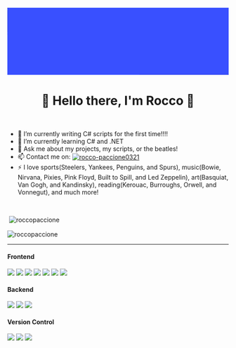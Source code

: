 ![Header](rocco_paccione_banner.gif)
<h1 align="center"> 🌚 Hello there, I'm Rocco 🌝</h1>
<br>

- 🔭 I’m currently writing C# scripts for the first time!!!!
- 🌱 I’m currently learning C# and .NET
- 💬 Ask me about my projects, my scripts, or the beatles!
- 📫 Contact me on: <a href="https://linkedin.com/in/rocco-paccione0321" target="blank"><img align="center" src="https://cdn.jsdelivr.net/npm/simple-icons@3.0.1/icons/linkedin.svg" alt="rocco-paccione0321" height="20" width="30" /></a>
- ⚡ I love sports(Steelers, Yankees, Penguins, and Spurs), music(Bowie, Nirvana, Pixies, Pink Floyd, Built to Spill, and Led Zeppelin), art(Basquiat, Van Gogh, and Kandinsky), reading(Kerouac, Burroughs, Orwell, and Vonnegut), and much more!

<br>
<p>&nbsp;<img align="center" src="https://github-readme-stats.vercel.app/api?username=roccopaccione&theme=onedark&show_icons=true&locale=en" alt="roccopaccione" /></p>
<p><img align="center" src="https://github-readme-stats.vercel.app/api/top-langs?username=roccopaccione&theme=onedark&show_icons=true&locale=en&layout=compact" alt="roccopaccione"/></p>

---
#### Frontend
<p float="left">
  <img src="https://img.shields.io/badge/javascript%20-%23323330.svg?&style=for-the-badge&logo=javascript&logoColor=%23F7DF1E"/>
  <img src="https://img.shields.io/badge/html5%20-%23E34F26.svg?&style=for-the-badge&logo=html5&logoColor=white"/>
  <img src="https://img.shields.io/badge/css3%20-%231572B6.svg?&style=for-the-badge&logo=css3&logoColor=white"/>
  <img src="https://img.shields.io/badge/bootstrap%20-%23563D7C.svg?&style=for-the-badge&logo=bootstrap&logoColor=white"/>
  <img src="https://img.shields.io/badge/jquery%20-%230769AD.svg?&style=for-the-badge&logo=jquery&logoColor=white"/>
  <img src="https://img.shields.io/badge/mapbox%20-%230769AD.svg?&style=for-the-badge&logo=mapbox&logoColor=white"/>
  <img src="https://img.shields.io/badge/jasmine%20-%23000000.svg?&style=for-the-badge&logo=jasmine&logoColor=white"/>
</p>

#### Backend
<p float="left">
  <img src="https://img.shields.io/badge/java-%23ED8B00.svg?&style=for-the-badge&logo=java&logoColor=white"/>
  <img src="https://img.shields.io/badge/mysql-%2300f.svg?&style=for-the-badge&logo=mysql&logoColor=white"/>
   <img src="https://img.shields.io/badge/spring%20-%236DB33F.svg?&style=for-the-badge&logo=spring&logoColor=white"/>
</p>

#### Version Control
<p float="left">
  <img src="https://img.shields.io/badge/git%20-%23F05033.svg?&style=for-the-badge&logo=git&logoColor=white"/>
  <img src="https://img.shields.io/badge/github%20-%23121011.svg?&style=for-the-badge&logo=github&logoColor=white"/>
  <img src="https://img.shields.io/badge/gitkraken%20-%23179287.svg?&style=for-the-badge&logo=gitkraken&logoColor=white"/>

</p>
<!--
**roccopaccione/roccopaccione** is a ✨ _special_ ✨ repository because its `README.md` (this file) appears on your GitHub profile.

